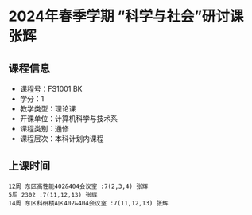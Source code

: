 # 2024年春季学期 “科学与社会”研讨课 张辉






## 课程信息

- 课程号：FS1001.BK
- 学分：1
- 教学类型：理论课
- 开课单位：计算机科学与技术系
- 课程类别：通修
- 课程层次：本科计划内课程

## 上课时间

```
12周 东区高性能402&404会议室 :7(2,3,4) 张辉
5周 2302 :7(11,12,13) 张辉
14周 东区科研楼A区402&404会议室 :7(11,12,13) 张辉
```

